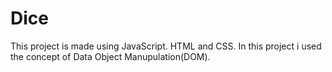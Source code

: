 # Dice
This project is made using JavaScript. HTML and CSS.
In this project i used the concept of Data Object Manupulation(DOM).
